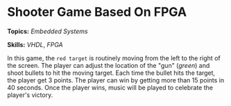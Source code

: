 # Shooter Game Based On FPGA

**Topics:** _Embedded Systems_

**Skills:** _VHDL_, _FPGA_

In this game, the `red target` is routinely moving from the left to the right of the screen. The player can adjust the location of the "gun" (_green_) and shoot bullets to hit the moving target. Each time the bullet hits the target, the player get 3 points. The player can win by getting more than 15 points in 40 seconds. Once the player wins, music will be played to celebrate the player's victory.
